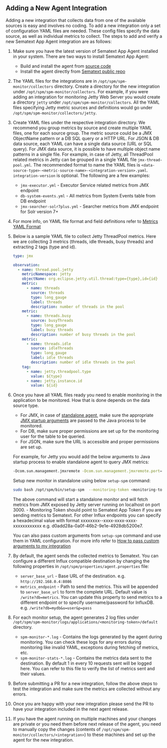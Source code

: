 ## Adding a New Agent Integration
Adding a new integration that collects data from one of the available sources is easy and involves no coding. 
To add a new integration only a set of configuration YAML files are needed. These config files specify the data source,
as well as individual metrics to collect. The steps to add and verify a new Sematext App Agent integration are as follows:

1. Make sure you have the latest version of Sematext App Agent installed in your system. There are two ways to install 
Sematext App Agent:
    * Build and install the agent from [source code](../README.md#build)
    * Install the agent directly from [Sematext public repo](https://sematext.com/docs/monitoring/spm-client/#installation)
2. The YAML files for the integrations are in `/opt/spm/spm-monitor/collectors` directory. Create a directory 
for the new integration under `/opt/spm/spm-monitor/collectors`. For example, if you were adding an integration for monitoring Jetty Web Server you would create a directory `jetty` under  `/opt/spm/spm-monitor/collectors`. All the YAML 
files specifying Jetty metric sources and definitions would go under `/opt/spm/spm-monitor/collectors/jetty`.
3. Create YAML files under the respective integration directory. We recommend you group metrics by source and 
create multiple YAML files, one for each source group. The metric source could be a JMX ObjectName pattern or 
a DB SQL query or a HTTP URL. For JSON & DB data source, each YAML can have a single data source (URL or SQL query). For JMX data source, it is possible to have multiple object name patterns in a single file. 
For example, in case of Jetty, all ThreadPool related metrics in Jetty can be grouped in a single YAML file `jmx-thread-pool.yml`.
The recommended format to name the YAML files is
 `<data-source-type>-<metric-source-name>-<integration-version>.yaml`. `integration-version` is optional. The following are a few examples:
    * `jmx-executor.yml` - Executor Service related metrics from JMX endpoint 
    * `db-system-events.yml` - All metrics from System Events table from DB endpoint
    * `jmx-searcher-solr7plus.yml` - Searcher metrics from JMX endpoint for Solr version 7+
4. For more info, on YAML file format and field definitions refer to [Metrics YAML Format](metrics-yaml-format.md)
5. Below is a sample YAML file to collect Jetty ThreadPool metrics. Here we are collecting 3 metrics 
(threads, idle threads, busy threads) and extracting 2 tags (type and id).
    ```yaml
    type: jmx
    
    observation:
      - name: thread.pool.jetty
        metricNamespace: jetty
        objectName: org.eclipse.jetty.util.thread:type={type},id={id}
        metric:
          - name: threads
            source: threads
            type: long_gauge
            label: threads
            description: number of threads in the pool
        metric:
          - name: threads.busy
            source: busyThreads
            type: long_gauge
            label: busy threads
            description: number of busy threads in the pool
        metric:
          - name: threads.idle
            source: idleThreads
            type: long_gauge
            label: idle threads
            description: number of idle threads in the pool
        tag:
          - name: jetty.threadpool.type
            value: ${type}
          - name: jetty.instance.id
            value: ${id}
    ```
6. Once you have all YAML files ready you need to enable monitoring in the application to be monitored.
How that is done depends on the data source type.
    * For JMX, in case of [standalone agent](https://sematext.com/docs/monitoring/spm-monitor-standalone/), 
      make sure the appropriate [JMX startup arguments](https://sematext.com/docs/monitoring/spm-monitor-standalone/#jmx-setups-ie-how-to-configure-the-monitored-appserver)
      are passed to the Java process to be monitored.
    * For DB, make sure proper permissions are set up for the monitoring user for the table to be queried.
    * For JSON, make sure the URL is accessible and proper permissions are set up.
      
    For example, for Jetty you would add the below arguments to Java startup process to enable standalone agent to query JMX metrics:
    
    ```bash
    -Dcom.sun.management.jmxremote -Dcom.sun.management.jmxremote.port=3000 -Dcom.sun.management.jmxremote.ssl=false -Dcom.sun.management.jmxremote.authenticate=false
    ``` 
    Setup new monitor in standalone using below `setup-spm` command:
    ```bash
    sudo bash /opt/spm/bin/setup-spm  --monitoring-token <monitoring-token>  --app-type jetty  --agent-type standalone
    ```
    The above command will start a standalone monitor and will fetch metrics from JMX exposed by Jetty server running on localhost on port 3000.
    <monitoring-token> - Monitoring Token should point to Sematext App Token if you are sending metrics to Sematext. 
    For other Influx endpoints you can specify a hexadecimal value with format xxxxxxxx--xxxx-xxxx-xxxx-xxxxxxxxxxxx 
    e.g. d0add28a-0a0f-46b2-9e1e-4928db5200e7.
    
    You can also pass custom arguments from `setup-spm` command and use them in YAML configuration. For more info refer to
    [How to pass custom arguments to my integration](metrics-yaml-format.md#specifying-variables-in-yaml)
7. By default, the agent sends the collected metrics to Sematext. You can configure a different Influx compatible destination by changing the following properties in `/opt/spm/properties/agent.properties` file:
   * `server_base_url` - Base URL of the destination. e.g. `http://192.168.0.4:8086`
   * `metrics_endpoint` - Path to send the metrics. This will be appended to `server_base_url` to form the complete URL.
       Default value is `/write?db=metrics`. You can update this property to send metrics to a different endpoint 
       or to specify username/password for InfluxDB. e.g. `/write?db=mydb&u=user&p=pass`
8. For each monitor setup, the agent generates 2 log files under `/opt/spm/spm-monitor/logs/applications/<monitoring-token>/default`
    directory.
    * `spm-monitor-*.log` - Contains the logs generated by the agent during monitoring. You can check these logs for any 
    errors during monitoring like invalid YAML, exceptions during fetching of metrics, etc.
    * `spm-monitor-stats-*.log` - Contains the metrics data sent to the destination. By default 1 in every 10 requests sent will be logged here. 
    You can refer to this file to verify the list of metrics sent and their values.
9. Before submitting a PR for a new integration, follow the above steps to test the integration and 
   make sure the metrics are collected without any errors.
10. Once you are happy with your new integration please send the PR to have your integration included in the next agent release.
11. If you have the agent running on multiple machines and your changes are private or you need them before next release of the agent, 
    you need to manually copy the changes (contents of `/opt/spm/spm-monitor/collectors/<integration>`) to these machines and set up the agent
    for the new integration.
